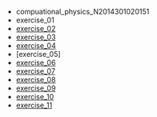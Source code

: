 * compuational_physics_N2014301020151
* exercise_01
* [exercise_02](https://www.zybuluo.com/ibilis/note/505078)
* [exercise_03](https://www.zybuluo.com/ibilis/note/505218)
* [exercise_04](https://www.zybuluo.com/ibilis/note/516906)
* [exercise_05]
* [exercise_06](https://www.zybuluo.com/ibilis/note/534040)
* [exercise_07](https://www.zybuluo.com/ibilis/note/549554)
* [exercise_08](https://www.zybuluo.com/ibilis/note/565049)
* [exercise_09](https://www.zybuluo.com/ibilis/note/573487)
* [exercise_10](https://www.zybuluo.com/ibilis/note/581275) 
* [exercise_11](https://www.zybuluo.com/ibilis/note/589703)
